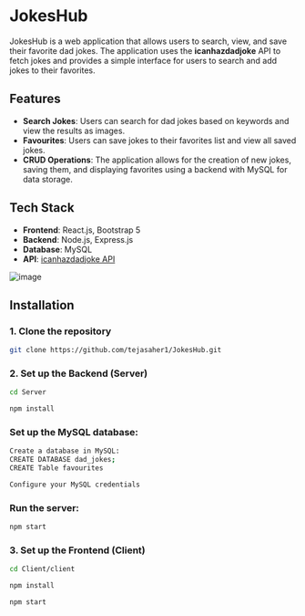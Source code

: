 # JokesHub

JokesHub is a web application that allows users to search, view, and save their favorite dad jokes. The application uses the **icanhazdadjoke** API to fetch jokes and provides a simple interface for users to search and add jokes to their favorites.

## Features

- **Search Jokes**: Users can search for dad jokes based on keywords and view the results as images.
- **Favourites**: Users can save jokes to their favorites list and view all saved jokes.
- **CRUD Operations**: The application allows for the creation of new jokes, saving them, and displaying favorites using a backend with MySQL for data storage.

## Tech Stack

- **Frontend**: React.js, Bootstrap 5
- **Backend**: Node.js, Express.js
- **Database**: MySQL
- **API**: [icanhazdadjoke API](https://icanhazdadjoke.com/api#fetch-a-dad-joke)


![image](https://github.com/user-attachments/assets/92e4ed02-b9f6-480e-a82b-951fa04b0de2)




## Installation

### 1. Clone the repository

```bash
git clone https://github.com/tejasaher1/JokesHub.git
```

### 2. Set up the Backend (Server)
```bash
cd Server

npm install
```
### Set up the MySQL database:
```bash
Create a database in MySQL:
CREATE DATABASE dad_jokes;
CREATE Table favourites

Configure your MySQL credentials
```
### Run the server:
```bash
npm start
```

### 3. Set up the Frontend (Client)
```bash
cd Client/client

npm install

npm start

```



